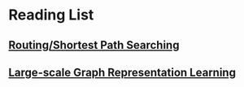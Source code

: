 # Reading List
## [Routing/Shortest Path Searching](https://github.com/vision1532/reading-list-yzy24/tree/main/SPS)
## [Large-scale Graph Representation Learning](https://github.com/vision1532/reading-list-yzy24/blob/main/graph_learning/README.md)
